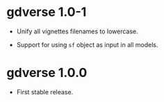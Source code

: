 # gdverse 1.0-1

* Unify all vignettes filenames to lowercase.

* Support for using `sf` object as input in all models.

# gdverse 1.0.0

* First stable release.

